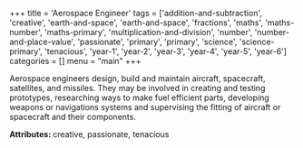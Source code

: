 +++
title = 'Aerospace Engineer'
tags = ['addition-and-subtraction', 'creative', 'earth-and-space', 'earth-and-space', 'fractions', 'maths', 'maths-number', 'maths-primary', 'multiplication-and-division', 'number', 'number-and-place-value', 'passionate', 'primary', 'primary', 'science', 'science-primary', 'tenacious', 'year-1', 'year-2', 'year-3', 'year-4', 'year-5', 'year-6']
categories = []
menu = "main"
+++

Aerospace engineers design, build and maintain aircraft, spacecraft, satellites, and missiles. They may be involved in creating and testing prototypes, researching ways to make fuel efficient parts, developing weapons or navigations systems and supervising the fitting of aircraft or spacecraft and their components.

<strong>Attributes: </strong>creative, passionate, tenacious
